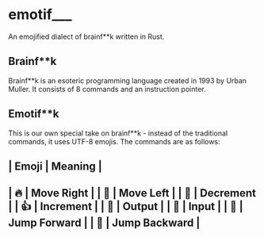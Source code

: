 # emotif___
An emojified dialect of brainf**k written in Rust.

## Brainf**k
Brainf**k is an esoteric programming language created in 1993 by Urban Muller. It consists of 8 commands and an instruction pointer.

## Emotif**k
This is our own special take on brainf**k - instead of the traditional commands, it uses UTF-8 emojis. The commands are as follows:

| Emoji                 | Meaning        |
------------------------------------------
| :fire:                | Move Right     |
| :100:                 | Move Left      |
| :poop:                | Decrement      |
| :thumbsup:            | Increment      |
| :revolving_hearts:    | Output         |
| :pray:                | Input          |
| :new_moon_with_face:  | Jump Forward   |
| :frog:                | Jump Backward  |
------------------------------------------
